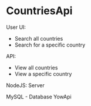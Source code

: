# CountriesApi
User UI:
- Search all countries
- Search for a specific country

API: 

- View all countries
- View a specific country

NodeJS: Server

MySQL - Database YowApi